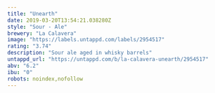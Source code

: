 ```yaml
---
title: "Unearth"
date: 2019-03-20T13:54:21.038280Z
style: "Sour - Ale"
brewery: "La Calavera"
image: "https://labels.untappd.com/labels/2954517"
rating: "3.74"
description: "Sour ale aged in whisky barrels"
untappd_url: "https://untappd.com/b/la-calavera-unearth/2954517"
abv: "6.2"
ibu: "0"
robots: noindex,nofollow
---
```

